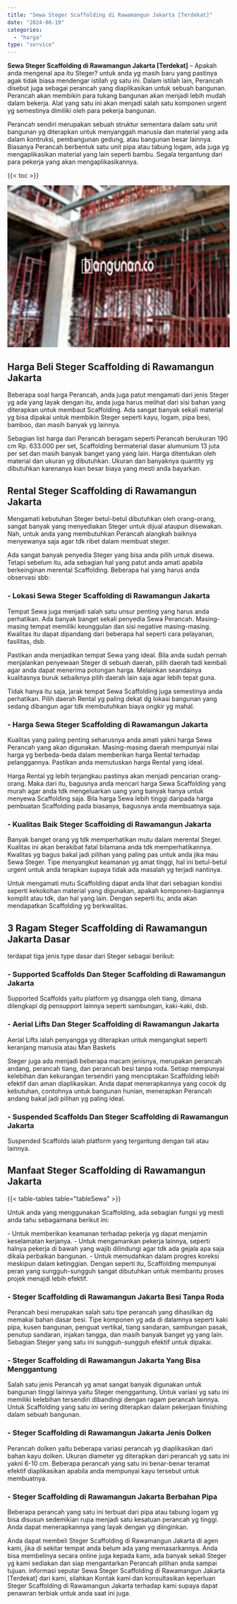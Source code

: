 ```yaml
---
title: "Sewa Steger Scaffolding di Rawamangun Jakarta [Terdekat]"
date: "2024-08-19"
categories: 
  - "harga"
type: "service"
---
```


**Sewa Steger Scaffolding di Rawamangun Jakarta \[Terdekat\]** – Apakah anda mengenal apa itu Steger? untuk anda yg masih baru yang pastinya agak tidak biasa mendengar istilah yg satu ini. Dalam istilah lain, Perancah disebut juga sebagai perancah yang diaplikasikan untuk sebuah bangunan. Perancah akan membikin para tukang bangunan akan menjadi lebih mudah dalam bekerja. Alat yang satu ini akan menjadi salah satu komponen urgent yg semestinya dimiliki oleh para pekerja bangunan.

Perancah sendiri merupakan sebuah struktur sementara dalam satu unit bangunan yg diterapkan untuk menyanggah manusia dan material yang ada dalam kontruksi, pembangunan gedung, atau bangunan besar lainnya. Biasanya Perancah berbentuk satu unit pipa atau tabung logam, ada juga yg mengaplikasikan material yang lain seperti bambu. Segala tergantung dari para pekerja yang akan mengaplikasikannya.

{{< toc >}}

![Sewa Steger Scaffolding di Rawamangun Jakarta [Terdekat]](/images/sewa-scaffolding-steger-17.png)

## Harga Beli Steger Scaffolding di Rawamangun Jakarta

Beberapa soal harga Perancah, anda juga patut mengamati dari jenis Steger yg ada yang layak dengan itu, anda juga harus melihat dari sisi bahan yang diterapkan untuk membaut Scaffolding. Ada sangat banyak sekali material yg bisa dipakai untuk membikin Steger seperti kayu, logam, pipa besi, bamboo, dan masih banyak yg lainnya.

Sebagian list harga dari Perancah beragam seperti Perancah berukuran 190 cm Rp. 633.000 per set, Scaffolding bermaterial dasar alumunium 13 juta per set dan masih banyak banget yang yang lain. Harga ditentukan oleh material dan ukuran yg dibutuhkan. Ukuran dan banyaknya quantity yg dibutuhkan karenanya kian besar biaya yang mesti anda bayarkan.

## Rental Steger Scaffolding di Rawamangun Jakarta

Mengamati kebutuhan Steger betul-betul dibutuhkan oleh orang-orang, sangat banyak yang menyediakan Steger untuk dijual ataupun disewakan. Nah, untuk anda yang membutuhkan Perancah alangkah baiknya menyewanya saja agar tdk ribet dalam membuat steger.

Ada sangat banyak penyedia Steger yang bisa anda pilih untuk disewa. Tetapi sebelum itu, ada sebagian hal yang patut anda amati apabila berkeinginan merental Scaffolding. Beberapa hal yang harus anda observasi sbb:

### \- Lokasi Sewa Steger Scaffolding di Rawamangun Jakarta

Tempat Sewa juga menjadi salah satu unsur penting yang harus anda perhatikan. Ada banyak banget sekali penyedia Sewa Perancah. Masing-masing tempat memiliki keunggulan dan sisi negative masing-masing. Kwalitas itu dapat dipandang dari beberapa hal seperti cara pelayanan, fasilitas, dsb.

Pastikan anda menjadikan tempat Sewa yang ideal. Bila anda sudah pernah menjalankan penyewaan Steger di sebuah daerah, pilih daerah tadi kembali agar anda dapat menerima potongan harga. Melainkan seandainya kualitasnya buruk sebaiknya pilih daerah lain saja agar lebih tepat guna.

Tidak hanya itu saja, jarak tempat Sewa Scaffolding juga semestinya anda perhatikan. Pilih daerah Rental yg paling dekat dg lokasi bangunan yang sedang dibangun agar tdk membutuhkan biaya ongkir yg mahal.

### \- Harga Sewa Steger Scaffolding di Rawamangun Jakarta

Kualitas yang paling penting seharusnya anda amati yakni harga Sewa Perancah yang akan digunakan. Masing-masing daerah mempunyai nilai harga yg berbeda-beda dalam memberikan harga Rental terhadap pelanggannya. Pastikan anda memutuskan harga Rental yang ideal.

Harga Rental yg lebih terjangkau pastinya akan menjadi pencarian orang-orang. Maka dari itu, bagusnya anda mencari harga Sewa Scaffolding yang murah agar anda tdk mengeluarkan uang yang banyak hanya untuk menyewa Scaffolding saja. Bila harga Sewa lebih tinggi daripada harga pembuatan Scaffolding pada biasanya, bagusnya anda membuatnya saja.

### \- Kualitas Baik Steger Scaffolding di Rawamangun Jakarta

Banyak banget orang yg tdk memperhatikan mutu dalam merental Steger. Kualitas ini akan berakibat fatal bilamana anda tdk memperhatikannya. Kwalitas yg bagus bakal jadi pilihan yang paling pas untuk anda jika mau Sewa Steger. Tipe menyangkut keamanan yg amat tinggi, hal ini betul-betul urgent untuk anda terapkan supaya tidak ada masalah yg terjadi nantinya.

Untuk mengamati mutu Scaffolding dapat anda lihat dari sebagian kondisi seperti kekokohan material yang digunakan, apakah komponen-bagiannya komplit atau tdk, dan hal yang lain. Dengan seperti itu, anda akan mendapatkan Scaffolding yg berkwalitas.

## 3 Ragam Steger Scaffolding di Rawamangun Jakarta Dasar

terdapat tiga jenis type dasar dari Steger sebagai berikut:

### \- Supported Scaffolds Dan Steger Scaffolding di Rawamangun Jakarta

Supported Scaffolds yaitu platform yg disangga oleh tiang, dimana dilengkapi dg pensupport lainnya seperti sambungan, kaki-kaki, dsb.

### \- Aerial Lifts Dan Steger Scaffolding di Rawamangun Jakarta

Aerial Lifts ialah penyangga yg diterapkan untuk mengangkat seperti keranjang manusia atau Man Baskets

Steger juga ada menjadi beberapa macam jenisnya, merupakan perancah andang, perancah tiang, dan perancah besi tanpa roda. Setiap mempunyai kelebihan dan kekurangan tersendiri yang menciptakan Scaffolding lebih efektif dan aman diaplikasikan. Anda dapat menerapkannya yang cocok dg kebutuhan, contohnya untuk bangunan hunian, menerapkan Perancah andang bakal jadi pilihan yg paling ideal.

### \- Suspended Scaffolds Dan Steger Scaffolding di Rawamangun Jakarta

Suspended Scaffolds ialah platform yang tergantung dengan tali atau lainnya.

## Manfaat Steger Scaffolding di Rawamangun Jakarta

{{< table-tables table="tableSewa" >}}

Untuk anda yang menggunakan Scaffolding, ada sebagian fungsi yg mesti anda tahu sebagaimana berikut ini:

\- Untuk memberikan keamanan terhadap pekerja yg dapat menjamin keselamatan kerjanya. - Untuk mengamankan pekerja lainnya, seperti halnya pekerja di bawah yang wajib dilindungi agar tdk ada gejala apa saja dikala perbaikan bangunan. - Untuk memudahkan dalam progres koreksi meskipun dalam ketinggian. Dengan seperti itu, Scaffolding mempunyai peran yang sungguh-sungguh sangat dibutuhkan untuk membantu proses projek menajdi lebih efektif.

### \- Steger Scaffolding di Rawamangun Jakarta Besi Tanpa Roda

Perancah besi merupakan salah satu tipe perancah yang dihasilkan dg memakai bahan dasar besi. Tipe komponen yg ada di dalamnya seperti kaki pipa, kusen bangunan, penguat vertikal, tiang sandaran, sambungan pasak, penutup sandaran, injakan tangga, dan masih banyak banget yg yang lain. Sebagian Steger yang satu ini sungguh-sungguh efektif untuk dipakai.

### \- Steger Scaffolding di Rawamangun Jakarta Yang Bisa Menggantung

Salah satu jenis Perancah yg amat sangat banyak digunakan untuk bangunan tinggi lainnya yaitu Steger menggantung. Untuk variasi yg satu ini memiliki kelebihan tersendiri dibandingi dengan ragam perancah lainnya. Untuk Scaffolding yang satu ini sering diterapkan dalam pekerjaan finishing dalam sebuah bangunan.

### \- Steger Scaffolding di Rawamangun Jakarta Jenis Dolken

Perancah dolken yaitu beberapa variasi perancah yg diaplikasikan dari bahan kayu dolken. Ukuran diameter yg diterapkan dari perancah yg satu ini yakni 6-10 cm. Beberapa perancah yang satu ini benar-benar teramat efektif diaplikasikan apabila anda mempunyai kayu tersebut untuk membuatnya.

### \- Steger Scaffolding di Rawamangun Jakarta Berbahan Pipa

Beberapa perancah yang satu ini terbuat dari pipa atau tabung logam yg bisa disusun sedemikian rupa menjadi satu kesatuan perancah yg tinggi. Anda dapat menerapkannya yang layak dengan yg diinginkan.

Anda dapat membeli Steger Scaffolding di Rawamangun Jakarta di agen kami, jika di sekitar tempat anda belum ada yang memasarkannya. Anda bisa membelinya secara online juga kepada kami, ada banyak sekali Steger yg kami sediakan dan siap mengantarkan Perancah pilihan anda sampai tujuan. informasi seputar Sewa Steger Scaffolding di Rawamangun Jakarta \[Terdekat\] dari kami, silahkan Kontak kami dan konsultasikan keperluan Steger Scaffolding di Rawamangun Jakarta terhadap kami supaya dapat penawran terbiak untuk anda saat ini juga.
